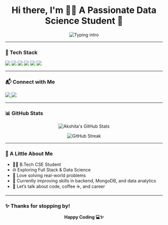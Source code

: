 <h1 align="center">Hi there, I'm 👩‍💻 A Passionate Data Science Student 👋</h1>

<p align="center">
  <img src="https://readme-typing-svg.demolab.com?font=Fira+Code&size=22&pause=1000&color=F76B8A&center=true&vCenter=true&width=435&lines=Akshita+Goyal+%7C+B.Tech+CS+Student;Data+Science+%7C+Full+Stack+Learner;I+Love+Turning+Ideas+into+Code+%F0%9F%A7%91%E2%80%8D%F0%9F%92%BB" alt="Typing intro" />
</p>

---

### 🚀 Tech Stack

<p align="left">
  <img src="https://img.shields.io/badge/Python-3776AB?style=for-the-badge&logo=python&logoColor=white"/>
  <img src="https://img.shields.io/badge/Node.js-339933?style=for-the-badge&logo=nodedotjs&logoColor=white"/>
  <img src="https://img.shields.io/badge/C-00599C?style=for-the-badge&logo=c&logoColor=white"/>
  <img src="https://img.shields.io/badge/Java-ED8B00?style=for-the-badge&logo=java&logoColor=white"/>
  <img src="https://img.shields.io/badge/MongoDB-4EA94B?style=for-the-badge&logo=mongodb&logoColor=white"/>
  <img src="https://img.shields.io/badge/MySQL-00758F?style=for-the-badge&logo=mysql&logoColor=white"/>
</p>

---

### 📬 Connect with Me

<p>
  <a href="mailto:akshitagoyal2904@gmail.com">
    <img src="https://img.shields.io/badge/Gmail-D14836?style=flat-square&logo=gmail&logoColor=white"/>
  </a>
  <a href="https://www.linkedin.com/in/akshita-goyal-459723291">
    <img src="https://img.shields.io/badge/LinkedIn-0077B5?style=flat-square&logo=linkedin&logoColor=white"/>
  </a>
</p>

---

### 📊 GitHub Stats

<p align="center">
  <img src="https://github-readme-stats.vercel.app/api?username=Akshitag04&show_icons=true&theme=default&hide_border=false&count_private=true" alt="Akshita's GitHub Stats"/>
</p>

<p align="center">
  <img src="https://github-readme-streak-stats.herokuapp.com/?user=Akshitag04&theme=default&hide_border=false" alt="GitHub Streak"/>
</p>

---

### 🌱 A Little About Me

- 👩‍🎓 B.Tech CSE Student  
- 🌐 Exploring Full Stack & Data Science  
- 🧠 Love solving real-world problems  
- 📌 Currently improving skills in backend, MongoDB, and data analytics  
- 💬 Let’s talk about code, coffee ☕, and career  

---

### ✨ Thanks for stopping by!  
<p align="center">
  <b>Happy Coding 💻✨</b>
</p>
